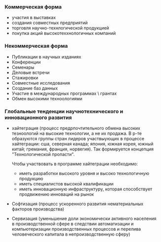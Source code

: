 ### Коммерческая форма
- участия в выставках
- создания совместных предприятий
- торговля научно-технлогической продукцией
- покупка акций высокотеххнологичных компаний
### Некоммерческая форма
- Публикации в научных изданиях
- Конференции
- Семенары
- Деловые встречи
- Стажировки
- Совместные исследования
- Создание баз данных
- Участие в международных программах \ грантах
- Обмен высокими техноологиями

### Глобальные тенденции научнотехнического и  инновационного развития
- хайтеграция (процесс предрпочтительного обмена высоких тезноологий на высокие технологии, а не их продажа. В р-те образуются группы стран лидеров участвыующих в процессе хайтеграции: сша, северная канада; япония, южная корея, южный китай; гремания, франция, норвегия). Так формируется концепция "Технологической пропасти".
  
  Чтобы участвовать в программе хайтеграции необходимо:
  - иметь разработки высокого уровня и высоко технологичную продукцию
  - иметь специалистов высокой квалификации
  - иметь  инновационную инфраструктуру, которая способствует продвижению инноваций на рынок
- Софтизация (процесс ускоренного развития нематериальных факторов производства)
- Сервизация (уменьшение доли экономически активного населения в производственной сфере в следствии автоматизации и компьютеризации производственных процессов и перелива человеческого капитала в непроизводственную сферу)


